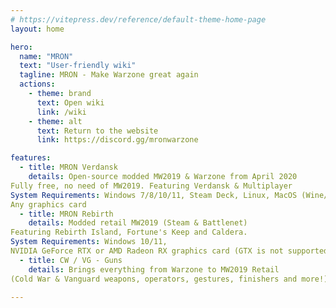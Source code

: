 ```yaml
---
# https://vitepress.dev/reference/default-theme-home-page
layout: home

hero:
  name: "MRON"
  text: "User-friendly wiki"
  tagline: MRON - Make Warzone great again
  actions:
    - theme: brand
      text: Open wiki
      link: /wiki
    - theme: alt
      text: Return to the website
      link: https://discord.gg/mronwarzone

features:
  - title: MRON Verdansk
    details: Open-source modded MW2019 & Warzone from April 2020 
Fully free, no need of MW2019. Featuring Verdansk & Multiplayer
System Requirements: Windows 7/8/10/11, Steam Deck, Linux, MacOS (Wine/Proton)
Any graphics card  
  - title: MRON Rebirth
    details: Modded retail MW2019 (Steam & Battlenet) 
Featuring Rebirth Island, Fortune's Keep and Caldera.
System Requirements: Windows 10/11, 
NVIDIA GeForce RTX or AMD Radeon RX graphics card (GTX is not supported)
  - title: CW / VG - Guns
    details: Brings everything from Warzone to MW2019 Retail
(Cold War & Vanguard weapons, operators, gestures, finishers and more!)

---
```



